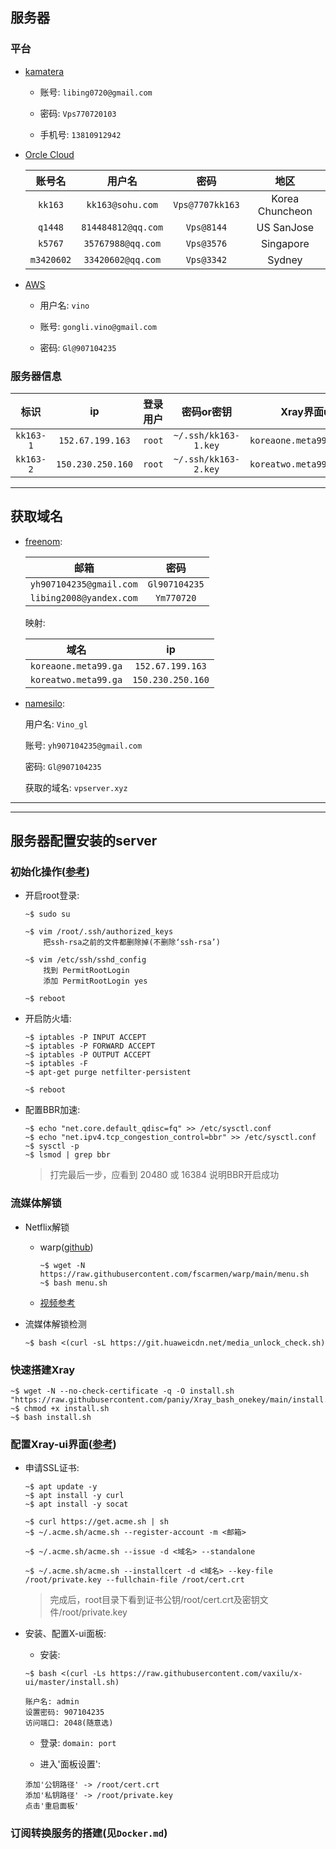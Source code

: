 ## 服务器

### 平台

* [kamatera](https://console.kamatera.com/)

	* 账号: `libing0720@gmail.com`
	
	* 密码: `Vps770720103`
	
	* 手机号: `13810912942`

* [Orcle Cloud](https://www.oracle.com)

	|账号名|用户名|密码|地区|
	|:--:|:--:|:--:|:--:|
	|`kk163`|`kk163@sohu.com`|`Vps@7707kk163`|Korea Chuncheon|
	|`q1448`|`814484812@qq.com`|`Vps@8144`|US SanJose|
	|`k5767`|`35767988@qq.com`|`Vps@3576`|Singapore|
	|`m3420602`|`33420602@qq.com`|`Vps@3342`|Sydney|

* [AWS](https://aws.amazon.com)

	* 用户名: `vino`

	* 账号: `gongli.vino@gmail.com`

	* 密码: `Gl@907104235`

### 服务器信息

|标识|ip|登录用户|密码or密钥|Xray界面url|
|:--:|:--:|:--:|:--:|:--:|
|`kk163-1`|`152.67.199.163`|`root`|`~/.ssh/kk163-1.key`|`koreaone.meta99.ga:2048`|
|`kk163-2`|`150.230.250.160`|`root`|`~/.ssh/kk163-2.key`|`koreatwo.meta99.ga:2048`|

- - -

## 获取域名

* [freenom](https://my.freenom.com):

	|邮箱|密码|
	|:--:|:--:|
	|`yh907104235@gmail.com`|`Gl907104235`|
	|`libing2008@yandex.com`|`Ym770720`|

	映射: 
	
	|域名|ip|
	|:--:|:--:|
	|`koreaone.meta99.ga`|`152.67.199.163`|
	|`koreatwo.meta99.ga`|`150.230.250.160`|

* [namesilo](https://www.namesilo.com):
	
	用户名: `Vino_gl`
	
	账号: `yh907104235@gmail.com`

	密码: `Gl@907104235`

	获取的域名: `vpserver.xyz`
	
- - -
- - -

## 服务器配置安装的server

### 初始化操作([参考](https://github.com/bigdongdongCLUB/GoodGoodStudyDayDayUp/issues/7))

* 开启root登录:

	```
	~$ sudo su
	
	~$ vim /root/.ssh/authorized_keys
		把ssh-rsa之前的文件都删除掉(不删除‘ssh-rsa’)
	
	~$ vim /etc/ssh/sshd_config
		找到 PermitRootLogin
		添加 PermitRootLogin yes
	
	~$ reboot
	```

* 开启防火墙:

	```
	~$ iptables -P INPUT ACCEPT
	~$ iptables -P FORWARD ACCEPT
	~$ iptables -P OUTPUT ACCEPT
	~$ iptables -F
	~$ apt-get purge netfilter-persistent
	
	~$ reboot
	```

* 配置BBR加速:

	```
	~$ echo "net.core.default_qdisc=fq" >> /etc/sysctl.conf
	~$ echo "net.ipv4.tcp_congestion_control=bbr" >> /etc/sysctl.conf
	~$ sysctl -p
	~$ lsmod | grep bbr
	```
	> 打完最后一步，应看到 20480 或 16384 说明BBR开启成功

### 流媒体解锁

* Netflix解锁

	* warp([github](https://github.com/fscarmen/warp))

		```
		~$ wget -N https://raw.githubusercontent.com/fscarmen/warp/main/menu.sh
		~$ bash menu.sh
		```

	* [视频参考](https://www.youtube.com/watch?v=5DedN1O_f2E&t=71s)

* 流媒体解锁检测

	```
	~$ bash <(curl -sL https://git.huaweicdn.net/media_unlock_check.sh)
	```

### 快速搭建Xray

```
~$ wget -N --no-check-certificate -q -O install.sh "https://raw.githubusercontent.com/paniy/Xray_bash_onekey/main/install.sh"
~$ chmod +x install.sh
~$ bash install.sh
```

### 配置Xray-ui界面([参考](https://github.com/bigdongdongCLUB/GoodGoodStudyDayDayUp/issues/8))

* 申请SSL证书:
 
	```
	~$ apt update -y
	~$ apt install -y curl
	~$ apt install -y socat
	```

	```
	~$ curl https://get.acme.sh | sh
	~$ ~/.acme.sh/acme.sh --register-account -m <邮箱>
	
	~$ ~/.acme.sh/acme.sh --issue -d <域名> --standalone
	
	~$ ~/.acme.sh/acme.sh --installcert -d <域名> --key-file /root/private.key --fullchain-file /root/cert.crt
	```

	> 完成后，root目录下看到证书公钥/root/cert.crt及密钥文件/root/private.key

* 安装、配置X-ui面板:

	* 安装: 

	```
	~$ bash <(curl -Ls https://raw.githubusercontent.com/vaxilu/x-ui/master/install.sh)
	
	账户名: admin
	设置密码: 907104235
	访问端口: 2048(随意选)
	```

	* 登录: `domain: port`

	* 进入'面板设置':
		
	```
	添加'公钥路径' -> /root/cert.crt
	添加'私钥路径' -> /root/private.key
	点击'重启面板'
	```

### 订阅转换服务的搭建(见`Docker.md`)
